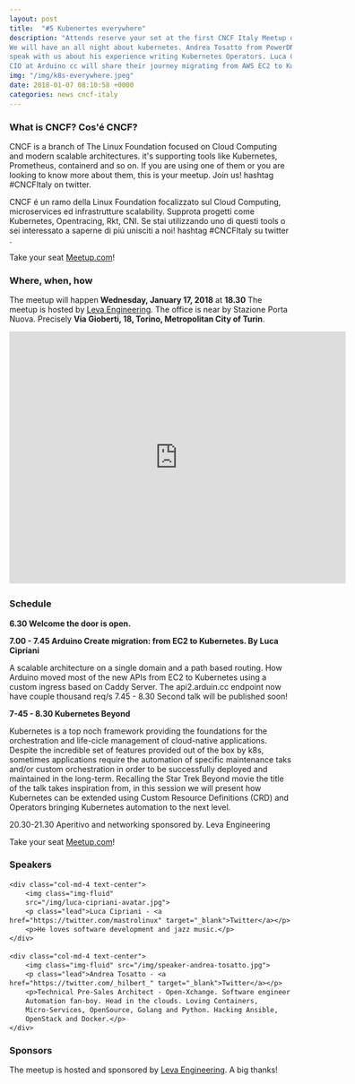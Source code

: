 ```yaml
---
layout: post
title:  "#5 Kubenertes everywhere"
description: "Attends reserve your set at the first CNCF Italy Meetup of 2018.
We will have an all night about kubernetes. Andrea Tosatto from PowerDNS will
speak with us about his experience writing Kubernetes Operators. Luca Cipriani
CIO at Arduino cc will share their journey migrating from AWS EC2 to Kubenertes."
img: "/img/k8s-everywhere.jpeg"
date: 2018-01-07 08:10:58 +0000
categories: news cncf-italy
---
```

### What is CNCF? Cos'é CNCF?

CNCF is a branch of The Linux Foundation focused on Cloud Computing and modern
scalable architectures. it's supporting tools like Kubernetes, Prometheus,
containerd and so on. If you are using one of them or you are looking to know
more about them, this is your meetup. Join us! hashtag #CNCFItaly on twitter.

CNCF é un ramo della Linux Foundation focalizzato sul Cloud Computing,
microservices ed infrastrutture scalability. Supprota progetti come Kubernetes,
Opentracing, Rkt, CNI. Se stai utilizzando uno di questi tools o sei interessato
a saperne di piú unisciti a noi! hashtag #CNCFItaly su twitter .

Take your seat
[Meetup.com](https://www.meetup.com/CNCF-Italy/events/243039837/)!

### Where, when, how
The meetup will happen **Wednesday, January 17, 2018** at **18.30**
The meetup is hosted by [Leva Engineering](http://leva.io). The office is near
by Stazione Porta Nuova. Precisely **Via Gioberti, 18, Torino, Metropolitan City of Turin**.

<iframe
src="https://www.google.com/maps/embed?pb=!1m18!1m12!1m3!1d2818.1642894296047!2d7.672262715718153!3d45.06217826819885!2m3!1f0!2f0!3f0!3m2!1i1024!2i768!4f13.1!3m3!1m2!1s0x47886d6ad035afa9%3A0x5c9ddc0424dc58c0!2sVia+Vincenzo+Gioberti%2C+18%2C+10128+Torino+TO!5e0!3m2!1sen!2sit!4v1515324545670"
width="600" height="450" frameborder="0" style="border:0"
allowfullscreen></iframe>

### Schedule

**6.30 Welcome the door is open.**

**7.00 - 7.45 Arduino Create migration: from EC2 to Kubernetes. By Luca Cipriani**

A scalable architecture on a single domain and a path based routing.  How
Arduino moved most of the new APIs from EC2 to Kubernetes using a custom ingress
based on Caddy Server. The api2.arduin.cc endpoint now have couple thousand
req/s 7.45 - 8.30 Second talk will be published soon!

**7-45 - 8.30 Kubernetes Beyond**

Kubernetes is a top noch framework providing the foundations for the
orchestration and life-cicle management of cloud-native applications.  Despite
the incredible set of features provided out of the box by k8s, sometimes
applications require the automation of specific maintenance taks and/or custom
orchestration in order to be successfully deployed and maintained in the
long-term.  Recalling the Star Trek Beyond movie the title of the talk takes
inspiration from, in this session we will present how Kubernetes can be extended
using Custom Resource Definitions (CRD) and Operators bringing Kubernetes
automation to the next level.

20.30-21.30 Aperitivo and networking sponsored by. Leva Engineering 

Take your seat
[Meetup.com](https://www.meetup.com/CNCF-Italy/events/243039837/)!

### Speakers

<div class="row justify-content-md-center">

    <div class="col-md-4 text-center">
        <img class="img-fluid"
        src="/img/luca-cipriani-avatar.jpg">
        <p class="lead">Luca Cipriani - <a href="https://twitter.com/mastrolinux" target="_blank">Twitter</a></p>
        <p>He loves software development and jazz music.</p>
    </div>

    <div class="col-md-4 text-center">
        <img class="img-fluid" src="/img/speaker-andrea-tosatto.jpg">
        <p class="lead">Andrea Tosatto - <a href="https://twitter.com/_hilbert_" target="_blank">Twitter</a></p>
        <p>Technical Pre-Sales Architect - Open-Xchange. Software engineer
        Automation fan-boy. Head in the clouds. Loving Containers,
        Micro-Services, OpenSource, Golang and Python. Hacking Ansible,
        OpenStack and Docker.</p>
    </div>

</div>

### Sponsors

The meetup is hosted and sponsored by [Leva
Engineering](http://leva.io/). A big
thanks!
